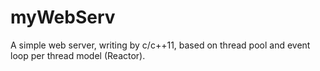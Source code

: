 myWebServ
=========

A simple web server, writing by c/c++11, based on thread pool and event loop per thread model (Reactor). 
